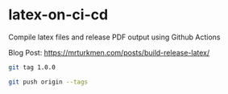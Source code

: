 # latex-on-ci-cd
Compile latex files  and release PDF output using Github Actions 

Blog Post: https://mrturkmen.com/posts/build-release-latex/

```bash
git tag 1.0.0

```

```bash
git push origin --tags

```